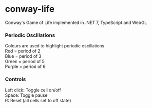 # conway-life
Conway's Game of Life implemented in .NET 7, TypeScript and WebGL

### Periodic Oscillations
Colours are used to highlight periodic oscillations<br>
Red = period of 2<br>
Blue = period of 3<br>
Green = period of 5<br>
Purple = period of 6<br>

### Controls
Left click: Toggle cell on/off<br>
Space: Toggle pause<br>
R: Reset (all cells set to off state)<br>

